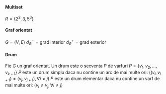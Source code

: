 #### Multiset
$R=\{2^2,3,5^3\}$

#### Graf orientat
$G=(V,E)$
$d_{G}^{-}=\text{grad interior}$
$d_{G}^{+}=\text{grad exterior}$

#### Drum
$\text{Fie } G\text{ un graf orientat.}$
$\text{Un drum este o secventa }P\text{ de varfuri}$
$P=\{v_{1},v_{2},...,v_{k-1}\}$
$P$ este un drum simplu daca nu contine un arc de mai multe ori: $((v_{i},v_{i+1})\ne(v_{j},v_{j+1}),\forall i\ne j)$
$P$ este un drum elementar daca nu contine un varf de mai multe ori: $(v_{i}\ne v_{j},\forall i\ne j)$
